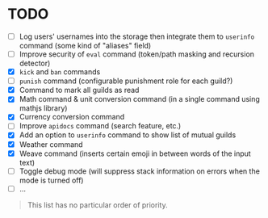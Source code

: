 # TODO

- [ ] Log users' usernames into the storage then integrate them to `userinfo` command (some kind of "aliases" field)
- [ ] Improve security of `eval` command (token/path masking and recursion detector)
- [x] `kick` and `ban` commands
- [ ] `punish` command (configurable punishment role for each guild?)
- [x] Command to mark all guilds as read
- [x] Math command & unit conversion command (in a single command using mathjs library)
- [x] Currency conversion command
- [ ] Improve `apidocs` command (search feature, etc.)
- [x] Add an option to `userinfo` command to show list of mutual guilds
- [x] Weather command
- [x] Weave command (inserts certain emoji in between words of the input text)
- [ ] Toggle debug mode (will suppress stack information on errors when the mode is turned off)
- [ ] ...

> This list has no particular order of priority.
